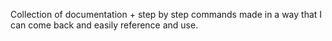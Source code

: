 Collection of documentation + step by step commands made in a way that I can come back and easily reference and use.
